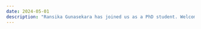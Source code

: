 ```yaml
---
date: 2024-05-01
description: "Ransika Gunasekara has joined us as a PhD student. Welcome Ransika!"
---
```


